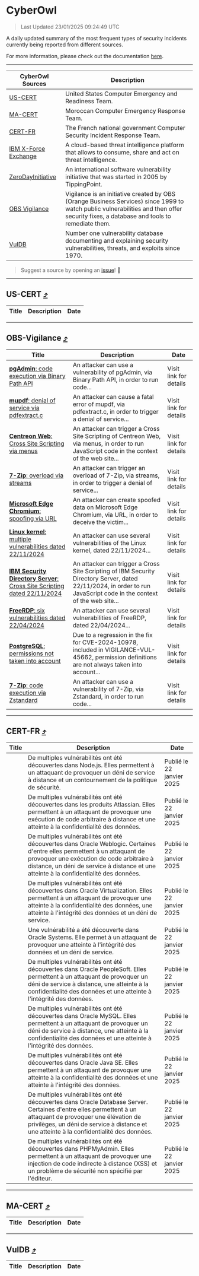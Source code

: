 
 <div id='top'></div>

# CyberOwl

 > Last Updated 23/01/2025 09:24:49 UTC
 
 A daily updated summary of the most frequent types of security incidents currently being reported from different sources.
 
 For more information, please check out the documentation [here](./docs/README.md).
 
 ---
 |CyberOwl Sources|Description|
 |---|---|
 |[US-CERT](#us-cert-arrow_heading_up)|United States Computer Emergency and Readiness Team.|
 |[MA-CERT](#ma-cert-arrow_heading_up)|Moroccan Computer Emergency Response Team.|
 |[CERT-FR](#cert-fr-arrow_heading_up)|The French national government Computer Security Incident Response Team.|
 |[IBM X-Force Exchange](#ibmcloud-arrow_heading_up)|A cloud-based threat intelligence platform that allows to consume, share and act on threat intelligence.|
 |[ZeroDayInitiative](#zerodayinitiative-arrow_heading_up)|An international software vulnerability initiative that was started in 2005 by TippingPoint.|
 |[OBS Vigilance](#obs-vigilance-arrow_heading_up)|Vigilance is an initiative created by OBS (Orange Business Services) since 1999 to watch public vulnerabilities and then offer security fixes, a database and tools to remediate them.|
 |[VulDB](#vuldb-arrow_heading_up)|Number one vulnerability database documenting and explaining security vulnerabilities, threats, and exploits since 1970.|
 
 > Suggest a source by opening an [issue](https://github.com/karimhabush/cyberowl/issues)! :raised_hands:
 ---

## US-CERT [:arrow_heading_up:](#cyberowl)

 |Title|Description|Date|
 |---|---|---|
 
 ---

## OBS-Vigilance [:arrow_heading_up:](#cyberowl)

 |Title|Description|Date|
 |---|---|---|
 |[<a href="https://vigilance.fr/vulnerability/pgAdmin-code-execution-via-Binary-Path-API-44124" class="noirorange"><b>pgAdmin</b>: code execution via Binary Path API</a>](https://vigilance.fr/vulnerability/pgAdmin-code-execution-via-Binary-Path-API-44124)|An attacker can use a vulnerability of pgAdmin, via Binary Path API, in order to run code...|Visit link for details|
 |[<a href="https://vigilance.fr/vulnerability/mupdf-denial-of-service-via-pdfextract-c-46019" class="noirorange"><b>mupdf</b>: denial of service via pdfextract.c</a>](https://vigilance.fr/vulnerability/mupdf-denial-of-service-via-pdfextract-c-46019)|An attacker can cause a fatal error of mupdf, via pdfextract.c, in order to trigger a denial of service...|Visit link for details|
 |[<a href="https://vigilance.fr/vulnerability/Centreon-Web-Cross-Site-Scripting-via-menus-45728" class="noirorange"><b>Centreon Web</b>: Cross Site Scripting via menus</a>](https://vigilance.fr/vulnerability/Centreon-Web-Cross-Site-Scripting-via-menus-45728)|An attacker can trigger a Cross Site Scripting of Centreon Web, via menus, in order to run JavaScript code in the context of the web site...|Visit link for details|
 |[<a href="https://vigilance.fr/vulnerability/7-Zip-overload-via-streams-45727" class="noirorange"><b>7-Zip</b>: overload via streams</a>](https://vigilance.fr/vulnerability/7-Zip-overload-via-streams-45727)|An attacker can trigger an overload of 7-Zip, via streams, in order to trigger a denial of service...|Visit link for details|
 |[<a href="https://vigilance.fr/vulnerability/Microsoft-Edge-Chromium-spoofing-via-URL-45725" class="noirorange"><b>Microsoft Edge Chromium</b>: spoofing via URL</a>](https://vigilance.fr/vulnerability/Microsoft-Edge-Chromium-spoofing-via-URL-45725)|An attacker can create spoofed data on Microsoft Edge Chromium, via URL, in order to deceive the victim...|Visit link for details|
 |[<a href="https://vigilance.fr/vulnerability/Linux-kernel-multiple-vulnerabilities-dated-22-11-2024-45724" class="noirorange"><b>Linux kernel</b>: multiple vulnerabilities dated 22/11/2024</a>](https://vigilance.fr/vulnerability/Linux-kernel-multiple-vulnerabilities-dated-22-11-2024-45724)|An attacker can use several vulnerabilities of the Linux kernel, dated 22/11/2024...|Visit link for details|
 |[<a href="https://vigilance.fr/vulnerability/IBM-Security-Directory-Server-Cross-Site-Scripting-dated-22-11-2024-45723" class="noirorange"><b>IBM Security Directory Server</b>: Cross Site Scripting dated 22/11/2024</a>](https://vigilance.fr/vulnerability/IBM-Security-Directory-Server-Cross-Site-Scripting-dated-22-11-2024-45723)|An attacker can trigger a Cross Site Scripting of IBM Security Directory Server, dated 22/11/2024, in order to run JavaScript code in the context of the web site...|Visit link for details|
 |[<a href="https://vigilance.fr/vulnerability/FreeRDP-six-vulnerabilities-dated-22-04-2024-44115" class="noirorange"><b>FreeRDP</b>: six vulnerabilities dated 22/04/2024</a>](https://vigilance.fr/vulnerability/FreeRDP-six-vulnerabilities-dated-22-04-2024-44115)|An attacker can use several vulnerabilities of FreeRDP, dated 22/04/2024...|Visit link for details|
 |[<a href="https://vigilance.fr/vulnerability/PostgreSQL-permissions-not-taken-into-account-45720" class="noirorange"><b>PostgreSQL</b>: permissions not taken into account</a>](https://vigilance.fr/vulnerability/PostgreSQL-permissions-not-taken-into-account-45720)|Due to a regression in the fix for CVE-2024-10978, included in VIGILANCE-VUL-45662, permission definitions are not always taken into account...|Visit link for details|
 |[<a href="https://vigilance.fr/vulnerability/7-Zip-code-execution-via-Zstandard-45719" class="noirorange"><b>7-Zip</b>: code execution via Zstandard</a>](https://vigilance.fr/vulnerability/7-Zip-code-execution-via-Zstandard-45719)|An attacker can use a vulnerability of 7-Zip, via Zstandard, in order to run code...|Visit link for details|
 
 ---

## CERT-FR [:arrow_heading_up:](#cyberowl)

 |Title|Description|Date|
 |---|---|---|
 |[](https://www.cert.ssi.gouv.fr/avis/CERTFR-2025-AVI-0060/)|De multiples vulnérabilités ont été découvertes dans Node.js. Elles permettent à un attaquant de provoquer un déni de service à distance et un contournement de la politique de sécurité.|Publié le 22 janvier 2025|
 |[](https://www.cert.ssi.gouv.fr/avis/CERTFR-2025-AVI-0059/)|De multiples vulnérabilités ont été découvertes dans les produits Atlassian. Elles permettent à un attaquant de provoquer une exécution de code arbitraire à distance et une atteinte à la confidentialité des données.|Publié le 22 janvier 2025|
 |[](https://www.cert.ssi.gouv.fr/avis/CERTFR-2025-AVI-0058/)|De multiples vulnérabilités ont été découvertes dans Oracle Weblogic. Certaines d'entre elles permettent à un attaquant de provoquer une exécution de code arbitraire à distance, un déni de service à distance et une atteinte à la confidentialité des données.|Publié le 22 janvier 2025|
 |[](https://www.cert.ssi.gouv.fr/avis/CERTFR-2025-AVI-0057/)|De multiples vulnérabilités ont été découvertes dans Oracle Virtualization. Elles permettent à un attaquant de provoquer une atteinte à la confidentialité des données, une atteinte à l'intégrité des données et un déni de service.|Publié le 22 janvier 2025|
 |[](https://www.cert.ssi.gouv.fr/avis/CERTFR-2025-AVI-0056/)|Une vulnérabilité a été découverte dans Oracle Systems. Elle permet à un attaquant de provoquer une atteinte à l'intégrité des données et un déni de service.|Publié le 22 janvier 2025|
 |[](https://www.cert.ssi.gouv.fr/avis/CERTFR-2025-AVI-0055/)|De multiples vulnérabilités ont été découvertes dans Oracle PeopleSoft. Elles permettent à un attaquant de provoquer un déni de service à distance, une atteinte à la confidentialité des données et une atteinte à l'intégrité des données.|Publié le 22 janvier 2025|
 |[](https://www.cert.ssi.gouv.fr/avis/CERTFR-2025-AVI-0054/)|De multiples vulnérabilités ont été découvertes dans Oracle MySQL. Elles permettent à un attaquant de provoquer un déni de service à distance, une atteinte à la confidentialité des données et une atteinte à l'intégrité des données.|Publié le 22 janvier 2025|
 |[](https://www.cert.ssi.gouv.fr/avis/CERTFR-2025-AVI-0053/)|De multiples vulnérabilités ont été découvertes dans Oracle Java SE. Elles permettent à un attaquant de provoquer une atteinte à la confidentialité des données et une atteinte à l'intégrité des données.|Publié le 22 janvier 2025|
 |[](https://www.cert.ssi.gouv.fr/avis/CERTFR-2025-AVI-0052/)|De multiples vulnérabilités ont été découvertes dans Oracle Database Server. Certaines d'entre elles permettent à un attaquant de provoquer une élévation de privilèges, un déni de service à distance et une atteinte à la confidentialité des données.|Publié le 22 janvier 2025|
 |[](https://www.cert.ssi.gouv.fr/avis/CERTFR-2025-AVI-0051/)|De multiples vulnérabilités ont été découvertes dans PHPMyAdmin. Elles permettent à un attaquant de provoquer une injection de code indirecte à distance (XSS) et un problème de sécurité non spécifié par l'éditeur.|Publié le 22 janvier 2025|
 
 ---

## MA-CERT [:arrow_heading_up:](#cyberowl)

 |Title|Description|Date|
 |---|---|---|
 
 ---

## VulDB [:arrow_heading_up:](#cyberowl)

 |Title|Description|Date|
 |---|---|---|
 